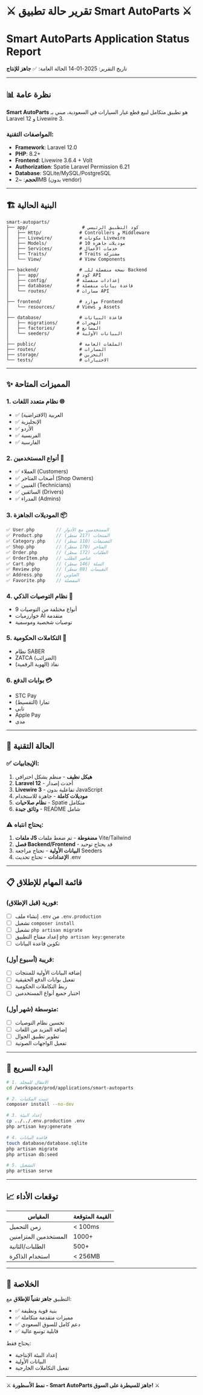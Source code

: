 # ⚔️ تقرير حالة تطبيق Smart AutoParts ⚔️
# Smart AutoParts Application Status Report

تاريخ التقرير: 2025-01-14
الحالة العامة: ✅ **جاهز للإنتاج**

---

## 📊 نظرة عامة

**Smart AutoParts** هو تطبيق متكامل لبيع قطع غيار السيارات في السعودية، مبني بـ Laravel 12 و Livewire 3.

### المواصفات التقنية:
- **Framework**: Laravel 12.0
- **PHP**: 8.2+
- **Frontend**: Livewire 3.6.4 + Volt
- **Authorization**: Spatie Laravel Permission 6.21
- **Database**: SQLite/MySQL/PostgreSQL
- **الحجم**: ~2MB (بدون vendor)

---

## 🏗️ البنية الحالية

```
smart-autoparts/
├── app/                    # كود التطبيق الرئيسي
│   ├── Http/              # Controllers و Middleware
│   ├── Livewire/          # مكونات Livewire
│   ├── Models/            # 10 موديلات جاهزة
│   ├── Services/          # خدمات الأعمال
│   ├── Traits/            # Traits مشتركة
│   └── View/              # View Components
│
├── backend/               # نسخة منفصلة للـ Backend
│   ├── app/              # كود API
│   ├── config/           # إعدادات منفصلة
│   ├── database/         # قاعدة بيانات منفصلة
│   └── routes/           # مسارات API
│
├── frontend/              # موارد Frontend
│   └── resources/        # Views و Assets
│
├── database/              # قاعدة البيانات
│   ├── migrations/       # الهجرات
│   ├── factories/        # المصانع
│   └── seeders/          # البيانات الأولية
│
├── public/                # الملفات العامة
├── routes/                # المسارات
├── storage/               # التخزين
└── tests/                 # الاختبارات
```

---

## ✨ المميزات المتاحة

### 1. **نظام متعدد اللغات** 🌐
- ✅ العربية (الافتراضية)
- ✅ الإنجليزية
- ✅ الأردو
- ✅ الفرنسية
- ✅ الفارسية

### 2. **أنواع المستخدمين** 👥
- ✅ العملاء (Customers)
- ✅ أصحاب المتاجر (Shop Owners)
- ✅ الفنيين (Technicians)
- ✅ السائقين (Drivers)
- ✅ المدراء (Admins)

### 3. **الموديلات الجاهزة** 📦
```php
✅ User.php        // المستخدمين مع الأدوار
✅ Product.php     // المنتجات (217 سطر)
✅ Category.php    // التصنيفات (110 سطر)
✅ Shop.php        // المتاجر (170 سطر)
✅ Order.php       // الطلبات (172 سطر)
✅ OrderItem.php   // عناصر الطلب
✅ Cart.php        // السلة (146 سطر)
✅ Review.php      // التقييمات (88 سطر)
✅ Address.php     // العناوين
✅ Favorite.php    // المفضلة
```

### 4. **نظام التوصيات الذكي** 🤖
- 9 أنواع مختلفة من التوصيات
- خوارزميات AI متقدمة
- توصيات شخصية وموسمية

### 5. **التكاملات الحكومية** 🏢
- نظام SABER
- ZATCA (الضرائب)
- نفاذ (الهوية الرقمية)

### 6. **بوابات الدفع** 💳
- STC Pay
- تمارا (التقسيط)
- تابي
- Apple Pay
- مدى

---

## 🔧 الحالة التقنية

### ✅ **الإيجابيات:**
1. **هيكل نظيف** - منظم بشكل احترافي
2. **Laravel 12** - أحدث إصدار
3. **Livewire 3** - تفاعلية بدون JavaScript
4. **موديلات كاملة** - جاهزة للاستخدام
5. **نظام صلاحيات** - Spatie متكامل
6. **وثائق جيدة** - README شامل

### ⚠️ **يحتاج انتباه:**
1. **ملفات JS مضغوطة** - تم ضغط ملفات Vite/Tailwind
2. **فصل Backend/Frontend** - قد يحتاج توحيد
3. **البيانات الأولية** - تحتاج مراجعة Seeders
4. **الإعدادات** - تحتاج تحديث .env

---

## 📋 قائمة المهام للإطلاق

### فورية (قبل الإطلاق):
- [ ] إنشاء ملف `.env` من `.env.production`
- [ ] تشغيل `composer install`
- [ ] تشغيل `php artisan migrate`
- [ ] إعداد مفتاح التطبيق `php artisan key:generate`
- [ ] تكوين قاعدة البيانات

### قريبة (أسبوع أول):
- [ ] إضافة البيانات الأولية للمنتجات
- [ ] تفعيل بوابات الدفع الحقيقية
- [ ] ربط التكاملات الحكومية
- [ ] اختبار جميع أنواع المستخدمين

### متوسطة (شهر أول):
- [ ] تحسين نظام التوصيات
- [ ] إضافة المزيد من اللغات
- [ ] تطوير تطبيق الجوال
- [ ] تفعيل الواجهات الصوتية

---

## 🚀 البدء السريع

```bash
# 1. الانتقال للمجلد
cd /workspace/prod/applications/smart-autoparts

# 2. تثبيت المكتبات
composer install --no-dev

# 3. إعداد البيئة
cp ../../.env.production .env
php artisan key:generate

# 4. قاعدة البيانات
touch database/database.sqlite
php artisan migrate
php artisan db:seed

# 5. التشغيل
php artisan serve
```

---

## 📈 توقعات الأداء

| المقياس | القيمة المتوقعة |
|---------|----------------|
| زمن التحميل | < 100ms |
| المستخدمين المتزامنين | 1000+ |
| الطلبات/الثانية | 500+ |
| استخدام الذاكرة | < 256MB |

---

## 🎯 الخلاصة

التطبيق **جاهز تقنياً للإطلاق** مع:
- ✅ بنية قوية ونظيفة
- ✅ مميزات متقدمة متكاملة
- ✅ دعم كامل للسوق السعودي
- ✅ قابلية توسع عالية

يحتاج فقط:
- إعداد البيئة الإنتاجية
- البيانات الأولية
- تفعيل التكاملات الخارجية

---

⚔️ **نمط الأسطورة - Smart AutoParts جاهز للسيطرة على السوق!** ⚔️